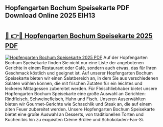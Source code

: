 ## Hopfengarten Bochum Speisekarte PDF Download Online 2025 ElH13

# <h2><a href="http://gc5y62.nevu.top/?p=Hopfengarten+Bochum+Speisekarte">🔗 👉🔴 Hopfengarten Bochum Speisekarte 2025 PDF</a></h2>

[![Hopfengarten Bochum Speisekarte 2025 PDF](https://i.imgur.com/dBaPXMq.png)](http://gc5y62.nevu.top/?p=Hopfengarten+Bochum+Speisekarte)
Auf der Hopfengarten Bochum Speisekarte finden Sie nicht nur eine Liste der angebotenen Gerichte in einem Restaurant oder Café, sondern auch etwas, das für Ihren Geschmack köstlich und geeignet ist. Auf unserer Hopfengarten Bochum Speisekarte bieten wir einen Salatbereich an, in dem Sie aus verschiedenen Salaten wählen können, die mit frischen Zutaten für ein leichtes und leckeres Mittagessen zubereitet werden. Für Fleischliebhaber bietet unsere Hopfengarten Bochum Speisekarte eine große Auswahl an Gerichten: Rindfleisch, Schweinefleisch, Huhn und Fisch. Unseren Auserwählten bieten wir Gourmet-Gerichte wie Schaschlik und Steak an, die auf einem alten Feuer zubereitet werden. Unsere Hopfengarten Bochum Speisekarte bietet eine große Auswahl an Desserts, von traditionellen Torten und Kuchen bis hin zu exquisiten Crème Brûlée und Schokoladen-Fan-Si.
